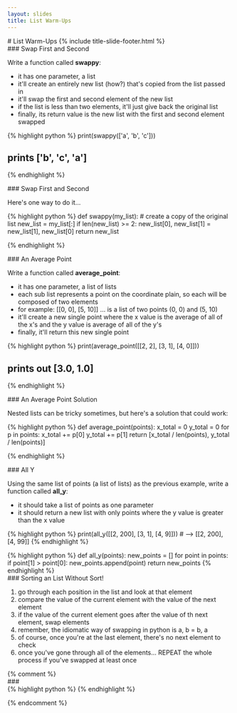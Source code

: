 ```yaml
---
layout: slides
title: List Warm-Ups
---
```

<section markdown="block" class="title-slide">
#  List Warm-Ups
{% include title-slide-footer.html %}
</section>


<section markdown="block">
###  Swap First and Second

Write a function called __swappy__:

* it has one parameter, a list
* it'll create an entirely new list (how?) that's copied from the list passed in
* it'll swap the first and second element of the new list
* if the list is less than two elements, it'll just give back the original list
* finally, its return value is the new list with the first and second element swapped

{% highlight python %}
print(swappy(['a', 'b', 'c']))
#  prints ['b', 'c', 'a']
{% endhighlight %}
</section>


<section markdown="block">
###  Swap First and Second 

Here's one way to do it...

{% highlight python %}
def swappy(my_list):
	# create a copy of the original list
	new_list = my_list[:]
	if len(new_list) >= 2:
		new_list[0], new_list[1] = new_list[1], new_list[0]
    return new_list

{% endhighlight %}
</section>

<section markdown="block">
###  An Average Point

Write a function called __average_point__:

* it has one parameter, a list of lists
* each sub list represents a point on the coordinate plain, so each will be composed of two elements
* for example: [[0, 0], [5, 10]] ... is a list of two points (0, 0) and (5, 10)
* it'll create a new single point where the x value is the average of all of the x's and the y value is average of all of the y's
* finally, it'll return this new single point

{% highlight python %}
print(average_point([[2, 2], [3, 1], [4, 0]]))
#  prints out [3.0, 1.0]
{% endhighlight %}
</section>

<section markdown="block">
###  An Average Point Solution

Nested lists can be tricky sometimes, but here's a solution that could work:

{% highlight python %}
def average_point(points):
	x_total = 0
	y_total = 0
	for p in points:
		x_total += p[0]
		y_total += p[1]
	return [x_total / len(points), y_total / len(points)]
	
{% endhighlight %}
</section>

<section markdown="block">
###  All Y

Using the same list of points (a list of lists) as the previous example, write a function called __all_y__:

* it should take a list of points as one parameter
* it should return a new list with only points where the y value is greater than the x value

{% highlight python %}
print(all_y([[2, 200], [3, 1], [4, 9]])) # --> [[2, 200], [4, 99]]
{% endhighlight %}

<div class="incremental" markdown="block">
{% highlight python %}
def all_y(points):
	new_points = []
	for point in points:
		if point[1] > point[0]:
			new_points.append(point)
	return new_points
{% endhighlight %}
</div>
</section>

<section markdown="block">
###  Sorting an List Without Sort!

1. go through each position in the list and look at that element
2. compare the value of the current element with the value of the next element
3. if the value of the current element goes after the value of th next element, swap elements
4. remember, the idiomatic way of swapping in python is a, b = b, a 
5. of course, once you're at the last element, there's no next element to check
6. once you've gone through all of the elements... REPEAT the whole process if you've swapped at least once

</section>
{% comment %}
<section markdown="block">
###  
</section>
<div class="incremental" markdown="block">
{% highlight python %}
{% endhighlight %}
</div>

{% endcomment %}


